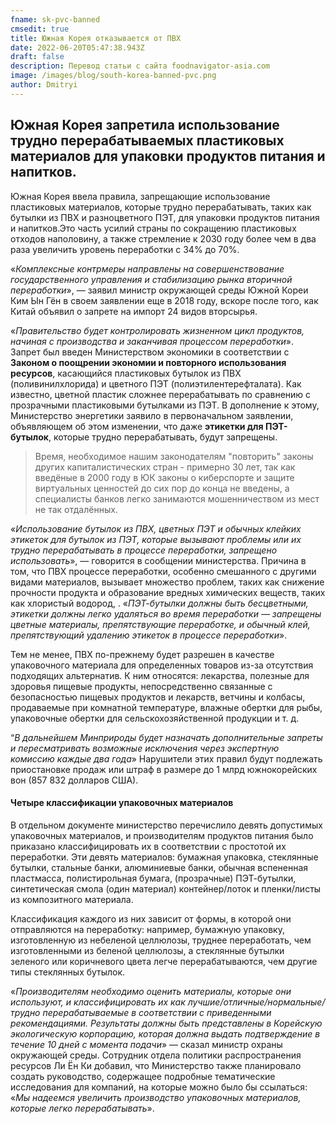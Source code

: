 ```yaml
---
fname: sk-pvc-banned
cmsedit: true
title: Южная Корея отказывается от ПВХ
date: 2022-06-20T05:47:38.943Z
draft: false
description: Перевод статьи с сайта foodnavigator-asia.com
image: /images/blog/south-korea-banned-pvc.png
author: Dmitryi
---
```

## Южная Корея запретила использование трудно перерабатываемых пластиковых материалов для упаковки продуктов питания и напитков.

Южная Корея ввела правила, запрещающие использование пластиковых материалов, которые трудно перерабатывать, таких как бутылки из ПВХ и разноцветного ПЭТ, для упаковки продуктов питания и напитков.Это часть усилий страны по сокращению пластиковых отходов наполовину, а также стремление к 2030 году более чем в два раза увеличить уровень переработки с 34% до 70%.

«*Комплексные контрмеры направлены на совершенствование государственного управления и стабилизацию рынка вторичной переработки*», — заявил министр окружающей среды Южной Кореи Ким Ын Гён в своем заявлении еще в 2018 году, вскоре после того, как Китай объявил о запрете на импорт 24 видов вторсырья.

«*Правительство будет контролировать жизненном цикл продуктов, начиная с производства и заканчивая процессом переработки*». Запрет был введен Министерством экономики в соответствии с **Законом о поощрении экономии и повторного использования ресурсов**, касающийся пластиковых бутылок из ПВХ (поливинилхлорида) и цветного ПЭТ (полиэтилентерефталата). Как известно, цветной пластик сложнее перерабатывать по сравнению с прозрачными пластиковыми бутылками из ПЭТ. В дополнение к этому, Министерство энергетики заявило в первоначальном заявлении, объявляющем об этом изменении, что даже **этикетки для ПЭТ-бутылок**, которые трудно перерабатывать, будут запрещены.

> Время, необходимое нашим законодателям "повторить" законы других капиталистических стран - примерно 30 лет, так как введёные в 2000 году в ЮК законы о киберспорте и защите виртуальных ценностей до сих пор до конца не введены, а специалисты банков легко занимаются мошенничеством из мест не так отдалённых.

«*Использование бутылок из ПВХ, цветных ПЭТ и обычных клейких этикеток для бутылок из ПЭТ, которые вызывают проблемы или их трудно перерабатывать в процессе переработки, запрещено использовать*», — говорится в сообщении министерства. Причина в том, что ПВХ процессе переработки, особенно смешанного с другими видами материалов, вызывает множество проблем, таких как снижение прочности продукта и образование вредных химических веществ, таких как хлористый водород, . «*ПЭТ-бутылки должны быть бесцветными, этикетки должны легко удаляться во время переработки — запрещены цветные материалы, препятствующие переработке, и обычный клей, препятствующий удалению этикеток в процессе переработки*».

Тем не менее, ПВХ по-прежнему будет разрешен в качестве упаковочного материала для определенных товаров из-за отсутствия подходящих альтернатив. К ним относятся: лекарства, полезные для здоровья пищевые продукты, непосредственно связанные с безопасностью пищевых продуктов и лекарств, ветчины и колбасы, продаваемые при комнатной температуре, влажные обертки для рыбы, упаковочные обертки для сельскохозяйственной продукции и т. д. 

“*В дальнейшем Минприроды будет назначать дополнительные запреты и пересматривать возможные исключения через экспертную комиссию каждые два года*» Нарушители этих правил будут подлежать приостановке продаж или штраф в размере до 1 млрд южнокорейских вон (857 832 долларов США).

#### Четыре классификации упаковочных материалов

В отдельном документе министерство перечислило девять допустимых упаковочных материалов, и производителям продуктов питания было приказано классифицировать их в соответствии с простотой их переработки. Эти девять материалов: бумажная упаковка, стеклянные бутылки, стальные банки, алюминиевые банки, обычная вспененная пластмасса, полистирольная бумага, (прозрачные) ПЭТ-бутылки, синтетическая смола (один материал) контейнер/лоток и пленки/листы из композитного материала. 

Классификация каждого из них зависит от формы, в которой они отправляются на переработку: например, бумажную упаковку, изготовленную из небеленой целлюлозы, труднее переработать, чем изготовленными из беленой целлюлозы, а стеклянные бутылки зеленого или коричневого цвета легче перерабатываются, чем другие типы стеклянных бутылок.

«*Производителям необходимо оценить материалы, которые они используют, и классифицировать их как лучшие/отличные/нормальные/трудно перерабатываемые в соответствии с приведенными рекомендациями. Результаты должны быть представлены в Корейскую экологическую корпорацию, которая должна выдать подтверждение в течение 10 дней с момента подачи*» — сказал министр охраны окружающей среды. Сотрудник отдела политики распространения ресурсов Ли Ён Ки добавил, что Министерство также планировало создать руководство, содержащее подробные тематические исследования для компаний, на которые можно было бы ссылаться: «*Мы надеемся увеличить производство упаковочных материалов, которые легко перерабатывать*».